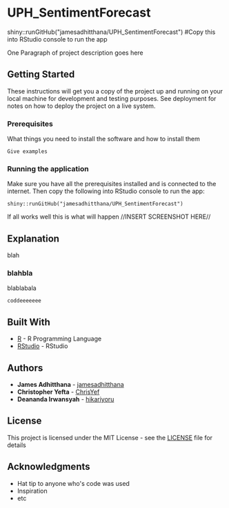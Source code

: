 # UPH_SentimentForecast
shiny::runGitHub("jamesadhitthana/UPH_SentimentForecast") #Copy this into RStudio console to run the app

One Paragraph of project description goes here

## Getting Started

These instructions will get you a copy of the project up and running on your local machine for development and testing purposes. See deployment for notes on how to deploy the project on a live system.

### Prerequisites

What things you need to install the software and how to install them

```
Give examples
```

### Running the application

Make sure you have all the prerequisites installed and is connected to the internet.
Then copy the following into RStudio console to run the app:

```
shiny::runGitHub("jamesadhitthana/UPH_SentimentForecast")
```

If all works well this is what will happen
//INSERT SCREENSHOT HERE//

## Explanation

blah

### blahbla

blablabala

```
coddeeeeeee
```


## Built With
* [R](https://www.r-project.org/) - R Programming Language
* [RStudio](https://www.rstudio.com/) - RStudio

## Authors

* **James Adhitthana** - [jamesadhitthana](https://github.com/jamesadhitthana)
* **Christopher Yefta** - [ChrisYef](https://github.com/ChrisYef)
* **Deananda Irwansyah** - [hikariyoru](https://github.com/hikariyoru)

## License

This project is licensed under the MIT License - see the [LICENSE](LICENSE) file for details

## Acknowledgments

* Hat tip to anyone who's code was used
* Inspiration
* etc
